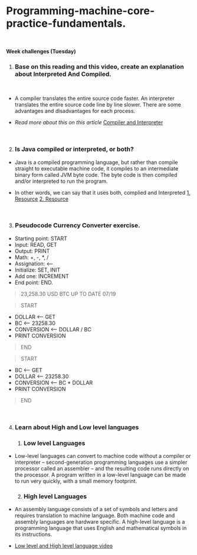 # Programming-machine-core-practice-fundamentals.
<br>

**Week challenges (Tuesday)**


1. ### Base on this reading and this video, create an explanation about Interpreted And Compiled.
<br>

- A compiler translates the entire source code faster. An interpreter translates the entire source code line by line slower. There are some advantages and disadvantages for each process.  

- *Read more about this on this article* [Compiler and Interpreter](https://www.freecodecamp.org/news/compiled-versus-interpreted-languages/)

<br>

2. ### Is Java compiled or interpreted, or both?

- Java is a compiled programming language, but rather than compile straight to executable machine code, it compiles to an intermediate binary form called JVM byte code. The byte code is then compiled and/or interpreted to run the program.

- In other words, we can say that it uses both, complied and Interpreted [1. Resource](https://www.tutorialspoint.com/Why-java-is-both-compiled-and-interpreted-language) [2. Resource](https://stackoverflow.com/questions/1326071/is-java-a-compiled-or-an-interpreted-programming-language#comment63691055_1326084)

<br>

3. ### Pseudocode Currency Converter exercise.

* Starting point: START
* Input: READ, GET
* Output: PRINT
* Math: +, -, *, /
* Assignation: <--
* Initialize: SET, INIT
* Add one: INCREMENT
* End point: END.

> 23,258.30 USD BTC UP TO DATE 07/19

> START 

* DOLLAR <-- GET
* BC <-- 23258.30
* CONVERSION <-- DOLLAR / BC
* PRINT CONVERSION

>END

> START 

* BC <--  GET
* DOLLAR <-- 23258.30
* CONVERSION <-- BC * DOLLAR
* PRINT CONVERSION

>END

<br>

4. ### Learn about High and Low level languages


    1. ### Low level Languages

- Low-level languages can convert to machine code without a compiler or interpreter – second-generation programming languages use a simpler processor called an assembler – and the resulting code runs directly on the processor. A program written in a low-level language can be made to run very quickly, with a small memory footprint. 

    2. ### High level Languages

- An assembly language consists of a set of symbols and letters and requires translation to machine language. Both machine code and assembly languages are hardware specific. A high-level language is a programming language that uses English and mathematical symbols in its instructions.

- [Low level and High level language video](https://www.youtube.com/watch?v=bUWCD45qniA)











